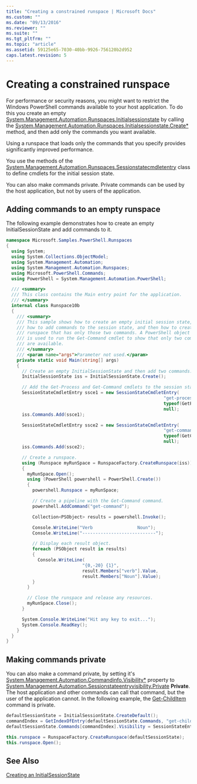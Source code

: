 ```yaml
---
title: "Creating a constrained runspace | Microsoft Docs"
ms.custom: ""
ms.date: "09/13/2016"
ms.reviewer: ""
ms.suite: ""
ms.tgt_pltfrm: ""
ms.topic: "article"
ms.assetid: 59125e65-7030-40bb-9926-756120b2d952
caps.latest.revision: 5
---
```

# Creating a constrained runspace

For performance or security reasons, you might want to restrict the Windows PowerShell commands available to your host application. To do this you create an empty [System.Management.Automation.Runspaces.Initialsessionstate](/dotnet/api/System.Management.Automation.Runspaces.InitialSessionState) by calling the [System.Management.Automation.Runspaces.Initialsessionstate.Create*](/dotnet/api/System.Management.Automation.Runspaces.InitialSessionState.Create) method, and then add only the commands you want available.

 Using a runspace that loads only the commands that you specify provides significantly improved performance.

 You use the methods of the [System.Management.Automation.Runspaces.Sessionstatecmdletentry](/dotnet/api/System.Management.Automation.Runspaces.SessionStateCmdletEntry) class to define cmdlets for the initial session state.

 You can also make commands private. Private commands can be used by the host application, but not by users of the application.

## Adding commands to an empty runspace

 The following example demonstrates how to create an empty InitialSessionState and add commands to it.

```csharp
namespace Microsoft.Samples.PowerShell.Runspaces
{
  using System;
  using System.Collections.ObjectModel;
  using System.Management.Automation;
  using System.Management.Automation.Runspaces;
  using Microsoft.PowerShell.Commands;
  using PowerShell = System.Management.Automation.PowerShell;

  /// <summary>
  /// This class contains the Main entry point for the application.
  /// </summary>
  internal class Runspace10b
  {
    /// <summary>
    /// This sample shows how to create an empty initial session state,
    /// how to add commands to the session state, and then how to create a
    /// runspace that has only those two commands. A PowerShell object
    /// is used to run the Get-Command cmdlet to show that only two commands
    /// are available.
    /// </summary>
    /// <param name="args">Parameter not used.</param>
    private static void Main(string[] args)
    {
      // Create an empty InitialSessionState and then add two commands.
      InitialSessionState iss = InitialSessionState.Create();

      // Add the Get-Process and Get-Command cmdlets to the session state.
      SessionStateCmdletEntry ssce1 = new SessionStateCmdletEntry(
                                                            "get-process",
                                                            typeof(GetProcessCommand),
                                                            null);
      iss.Commands.Add(ssce1);

      SessionStateCmdletEntry ssce2 = new SessionStateCmdletEntry(
                                                            "get-command",
                                                            typeof(GetCommandCommand),
                                                            null);
      iss.Commands.Add(ssce2);

      // Create a runspace.
      using (Runspace myRunSpace = RunspaceFactory.CreateRunspace(iss))
      {
        myRunSpace.Open();
        using (PowerShell powershell = PowerShell.Create())
        {
          powershell.Runspace = myRunSpace;

          // Create a pipeline with the Get-Command command.
          powershell.AddCommand("get-command");

          Collection<PSObject> results = powershell.Invoke();

          Console.WriteLine("Verb                 Noun");
          Console.WriteLine("----------------------------");

          // Display each result object.
          foreach (PSObject result in results)
          {
            Console.WriteLine(
                             "{0,-20} {1}",
                             result.Members["verb"].Value,
                             result.Members["Noun"].Value);
          }
        }

        // Close the runspace and release any resources.
        myRunSpace.Close();
      }

      System.Console.WriteLine("Hit any key to exit...");
      System.Console.ReadKey();
    }
  }
}
```

## Making commands private

 You can also make a command private, by setting it's [System.Management.Automation.Commandinfo.Visibility*](/dotnet/api/System.Management.Automation.CommandInfo.Visibility) property to [System.Management.Automation.Sessionstateentryvisibility.Private](/dotnet/api/System.Management.Automation.SessionStateEntryVisibility) **Private**. The host application and other commands can call that command, but the user of the application cannot. In the following example, the [Get-ChildItem](/powershell/module/Microsoft.PowerShell.Management/Get-ChildItem) command is private.

```csharp
defaultSessionState = InitialSessionState.CreateDefault();
commandIndex = GetIndexOfEntry(defaultSessionState.Commands, "get-childitem");
defaultSessionState.Commands[commandIndex].Visibility = SessionStateEntryVisibility.Private;

this.runspace = RunspaceFactory.CreateRunspace(defaultSessionState);
this.runspace.Open();
```

## See Also

 [Creating an InitialSessionState](./creating-an-initialsessionstate.md)
